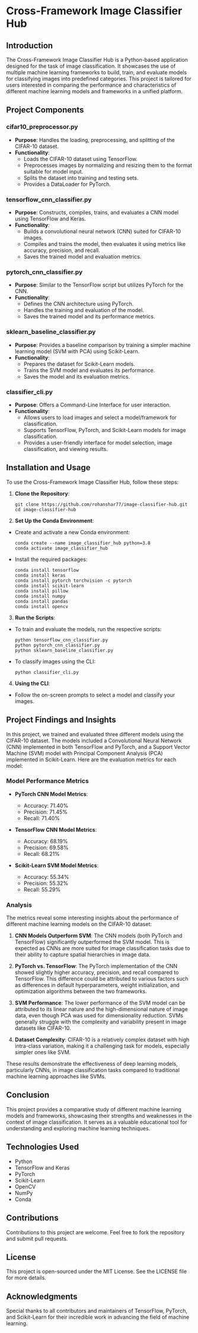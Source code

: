 # Cross-Framework Image Classifier Hub

## Introduction
The Cross-Framework Image Classifier Hub is a Python-based application designed for the task of image classification. It showcases the use of multiple machine learning frameworks to build, train, and evaluate models for classifying images into predefined categories. This project is tailored for users interested in comparing the performance and characteristics of different machine learning models and frameworks in a unified platform.

## Project Components

### cifar10_preprocessor.py
- **Purpose**: Handles the loading, preprocessing, and splitting of the CIFAR-10 dataset.
- **Functionality**:
  - Loads the CIFAR-10 dataset using TensorFlow.
  - Preprocesses images by normalizing and resizing them to the format suitable for model input.
  - Splits the dataset into training and testing sets.
  - Provides a DataLoader for PyTorch.

### tensorflow_cnn_classifier.py
- **Purpose**: Constructs, compiles, trains, and evaluates a CNN model using TensorFlow and Keras.
- **Functionality**:
  - Builds a convolutional neural network (CNN) suited for CIFAR-10 images.
  - Compiles and trains the model, then evaluates it using metrics like accuracy, precision, and recall.
  - Saves the trained model and evaluation metrics.

### pytorch_cnn_classifier.py
- **Purpose**: Similar to the TensorFlow script but utilizes PyTorch for the CNN.
- **Functionality**:
  - Defines the CNN architecture using PyTorch.
  - Handles the training and evaluation of the model.
  - Saves the trained model and its performance metrics.

### sklearn_baseline_classifier.py
- **Purpose**: Provides a baseline comparison by training a simpler machine learning model (SVM with PCA) using Scikit-Learn.
- **Functionality**:
  - Prepares the dataset for Scikit-Learn models.
  - Trains the SVM model and evaluates its performance.
  - Saves the model and its evaluation metrics.

### classifier_cli.py
- **Purpose**: Offers a Command-Line Interface for user interaction.
- **Functionality**:
  - Allows users to load images and select a model/framework for classification.
  - Supports TensorFlow, PyTorch, and Scikit-Learn models for image classification.
  - Provides a user-friendly interface for model selection, image classification, and viewing results.

## Installation and Usage

To use the Cross-Framework Image Classifier Hub, follow these steps:

1. **Clone the Repository**:
    ```
    git clone https://github.com/rohanshar77/image-classifier-hub.git
    cd image-classifier-hub
    ```

2. **Set Up the Conda Environment**:
- Create and activate a new Conda environment:
  ```
  conda create --name image_classifier_hub python=3.8
  conda activate image_classifier_hub
  ```
- Install the required packages:
  ```
  conda install tensorflow
  conda install keras
  conda install pytorch torchvision -c pytorch
  conda install scikit-learn
  conda install pillow
  conda install numpy
  conda install pandas
  conda install opencv
  ```

3. **Run the Scripts**:
- To train and evaluate the models, run the respective scripts:
  ```
  python tensorflow_cnn_classifier.py
  python pytorch_cnn_classifier.py
  python sklearn_baseline_classifier.py
  ```
- To classify images using the CLI:
  ```
  python classifier_cli.py
  ```

4. **Using the CLI**:
- Follow the on-screen prompts to select a model and classify your images.

## Project Findings and Insights

In this project, we trained and evaluated three different models using the CIFAR-10 dataset. The models included a Convolutional Neural Network (CNN) implemented in both TensorFlow and PyTorch, and a Support Vector Machine (SVM) model with Principal Component Analysis (PCA) implemented in Scikit-Learn. Here are the evaluation metrics for each model:

### Model Performance Metrics

- **PyTorch CNN Model Metrics**:
  - Accuracy: 71.40%
  - Precision: 71.45%
  - Recall: 71.40%

- **TensorFlow CNN Model Metrics**:
  - Accuracy: 68.19%
  - Precision: 69.58%
  - Recall: 68.21%

- **Scikit-Learn SVM Model Metrics**:
  - Accuracy: 55.34%
  - Precision: 55.32%
  - Recall: 55.29%

### Analysis

The metrics reveal some interesting insights about the performance of different machine learning models on the CIFAR-10 dataset:

1. **CNN Models Outperform SVM**: The CNN models (both PyTorch and TensorFlow) significantly outperformed the SVM model. This is expected as CNNs are more suited for image classification tasks due to their ability to capture spatial hierarchies in image data.

2. **PyTorch vs. TensorFlow**: The PyTorch implementation of the CNN showed slightly higher accuracy, precision, and recall compared to TensorFlow. This difference could be attributed to various factors such as differences in default hyperparameters, weight initialization, and optimization algorithms between the two frameworks.

3. **SVM Performance**: The lower performance of the SVM model can be attributed to its linear nature and the high-dimensional nature of image data, even though PCA was used for dimensionality reduction. SVMs generally struggle with the complexity and variability present in image datasets like CIFAR-10.

4. **Dataset Complexity**: CIFAR-10 is a relatively complex dataset with high intra-class variation, making it a challenging task for models, especially simpler ones like SVM.

These results demonstrate the effectiveness of deep learning models, particularly CNNs, in image classification tasks compared to traditional machine learning approaches like SVMs.

## Conclusion

This project provides a comparative study of different machine learning models and frameworks, showcasing their strengths and weaknesses in the context of image classification. It serves as a valuable educational tool for understanding and exploring machine learning techniques.

## Technologies Used
- Python
- TensorFlow and Keras
- PyTorch
- Scikit-Learn
- OpenCV
- NumPy
- Conda

## Contributions

Contributions to this project are welcome. Feel free to fork the repository and submit pull requests.

## License

This project is open-sourced under the MIT License. See the LICENSE file for more details.

## Acknowledgments

Special thanks to all contributors and maintainers of TensorFlow, PyTorch, and Scikit-Learn for their incredible work in advancing the field of machine learning.
